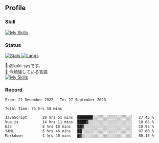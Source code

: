 ## Profile
### Skill
[![My Skills](https://skillicons.dev/icons?i=html,css,javascript,php,java,nodejs,react,bootstrap,docker,laravel,git,github,githubactions,materialui&theme=dark)](https://skillicons.dev)<br>
### Status
[![Stats](https://github-readme-stats.vercel.app/api?username=koki-sys&count_private=true&show_icons=true)
![Langs](https://github-readme-stats.vercel.app/api/top-langs/?username=koki-sys&layout=compact)](https://github.com/koki-sys)

👋 @koki-sysです。<br/>
🌱 今勉強している言語<br/>
[![My Skills](https://skillicons.dev/icons?i=typescript,react,golang&theme=dark)](https://skillicons.dev)


<!---
koki-sys/koki-sys is a ✨ special ✨ repository because its `README.md` (this file) appears on your GitHub profile.
You can click the Preview link to take a look at your changes.
--->

### Record
<!--START_SECTION:waka-->

```txt
From: 21 December 2022 - To: 27 September 2023

Total Time: 75 hrs 58 mins

JavaScript       20 hrs 51 mins  ███████░░░░░░░░░░░░░░░░░░   27.45 %
Vue.js           14 hrs 11 mins  ████▓░░░░░░░░░░░░░░░░░░░░   18.68 %
EJS              8 hrs 18 mins   ██▓░░░░░░░░░░░░░░░░░░░░░░   10.93 %
YAML             5 hrs 46 mins   ██░░░░░░░░░░░░░░░░░░░░░░░   07.60 %
Markdown         4 hrs 40 mins   █▓░░░░░░░░░░░░░░░░░░░░░░░   06.15 %
```

<!--END_SECTION:waka-->

